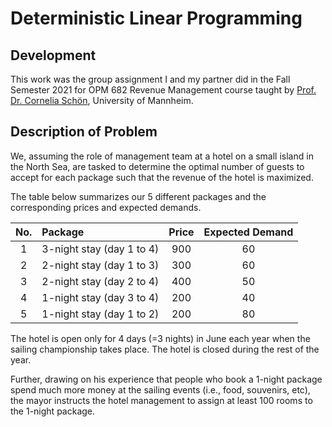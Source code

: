 # Deterministic Linear Programming

## Development
This work was the group assignment I and my partner did in the Fall Semester 2021 for OPM 682 Revenue Management course taught by [Prof. Dr. Cornelia Schön](https://www.bwl.uni-mannheim.de/schoen/ "Prof. Dr. Cornelia Schön"), University of Mannheim.

## Description of Problem
We, assuming the role of management team at a hotel on a small island in the North Sea, are tasked to determine the optimal number of guests to accept for each package such that the revenue of the hotel is maximized.

The table below summarizes our 5 different packages and the corresponding prices and expected demands.

|No.|Package|Price|Expected Demand|
|:---:|:---|:---:|:---:|
|1|3-night stay (day 1 to 4)|900|60|
|2|2-night stay (day 1 to 3)|300|60|
|3|2-night stay (day 2 to 4)|400|50|
|4|1-night stay (day 3 to 4)|200|40|
|5|1-night stay (day 1 to 2)|200|80|

The hotel is open only for 4 days (=3 nights) in June each year when the sailing championship takes place. The hotel is closed during the rest of the year. 

Further, drawing on his experience that people who book a 1-night package spend much more money at the sailing events (i.e., food, souvenirs, etc), the mayor instructs the hotel management to assign at least 100 rooms to the 1-night package.

